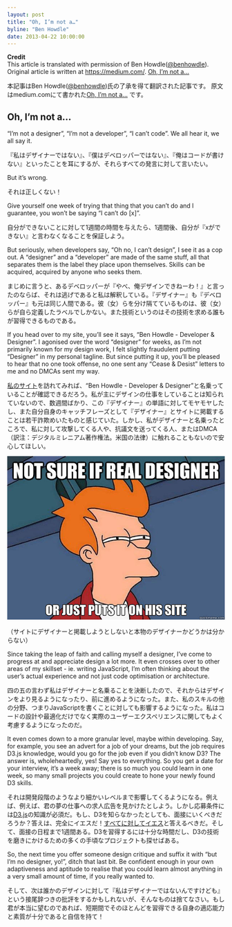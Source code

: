```yaml
---
layout: post
title: "Oh, I’m not a…"
byline: "Ben Howdle"
date: 2013-04-22 10:00:00
---
```


**Credit**  
This article is translated with permission of Ben Howdle([@benhowdle](https://twitter.com/benhowdle)). 
Original article is written at https://medium.com/. 
[Oh, I’m not a…](https://medium.com/career-pathing/349656f95dab)  

本記事はBen Howdle([@benhowdle](https://twitter.com/benhowdle))氏の了承を得て翻訳された記事です。
原文はmedium.comにて書かれた[Oh, I’m not a…](https://medium.com/career-pathing/349656f95dab) です。

## Oh, I’m not a…

“I’m not a designer”, “I’m not a developer”, “I can’t code”. We all hear it, we all say it.

『私はデザイナーではない』、『僕はデベロッパーではない』、『俺はコードが書けない』といったことを耳にするが、それらすべての発言に対して言いたい。


But it’s wrong.

それは正しくない！


Give yourself one week of trying that thing that you can’t do and I guarantee, you won’t be saying “I can’t do [x]”.

自分ができないことに対して1週間の時間を与えたら、1週間後、自分が『xができない』と言わなくなることを保証しよう。

But seriously, when developers say, “Oh no, I can’t design”, I see it as a cop out.  A “designer” and a “developer” are made of the same stuff, all that separates them is the label they place upon themselves. Skills can be acquired, acquired by anyone who seeks them.

まじめに言うと、あるデベロッパーが『やべ、俺デザインできねーわ！』と言ったのならば、それは逃げであると私は解釈している。『デザイナー』も『デベロッパー』も元は同じ人間である。彼（女）らを分け隔てているものは、彼（女）らが自ら定義したラベルでしかない。また技術というのはその技術を求める誰もが習得できるものである。


If you head over to my site, you’ll see it says, “Ben Howdle - Developer & Designer”. I agonised over the word “designer” for weeks, as I’m not primarily known for my design work, I felt slightly fraudulent putting “Designer” in my personal tagline. But since putting it up, you’ll be pleased to hear that no one took offense, no one sent any “Cease & Desist” letters to me and no DMCAs sent my way.

[私のサイト](http://benhowdle.im/)を訪れてみれば、“Ben Howdle - Developer & Designer”と名乗っていることが確認できるだろう。私が主にデザインの仕事をしていることは知られていないので、数週間ばかり、この『デザイナー』の単語に対してモヤモヤしたし、また自分自身のキャッチフレーズとして『デザイナー』とサイトに掲載することは若干詐欺めいたものと感じていた。しかし、私がデザイナーと名乗ったところで、私に対して攻撃してくる人や、抗議文を送ってくる人、またはDMCA（訳注：デジタルミレニアム著作権法。米国の法律）に触れることもないので安心してほしい。

![](/img/not-sure-if-real-designer.jpg)

（サイトにデザイナーと掲載しようとしないと本物のデザイナーかどうかは分からない）


Since taking the leap of faith and calling myself a designer, I’ve come to progress at and appreciate design a lot more. It even crosses over to other areas of my skillset - ie. writing JavaScript, I’m often thinking about the user’s actual experience and not just code optimisation or architecture.

四の五の言わず私はデザイナーと名乗ることを決断したので、それからはデザインをより見るようになったり、前に進めるようになった。また、私のスキルの他の分野、つまりJavaScriptを書くことに対しても影響するようになった。私はコードの設計や最適化だけでなく実際のユーザーエクスペリエンスに関してもよく考慮するようになったのだ。


It even comes down to a more granular level, maybe within developing. Say, for example, you see an advert for a job of your dreams, but the job requires D3.js knowledge, would you go for the job even if you didn’t know D3? The answer is, wholeheartedly, yes! Say yes to everything. So you get a date for your interview, it’s a week away; there is so much you could learn in one week, so many small projects you could create to hone your newly found D3 skills.

それは開発段階のようなより細かいレベルまで影響してくるようになる。例えば、例えば、君の夢の仕事への求人広告を見かけたとしよう。しかし応募条件には[D3.js](http://d3js.org/)の知識が必須だ。もし、D3を知らなかったとしても、面接にいくべきだろうか？答えは、完全にイエスだ！[すべてに対してイエス](http://benhowdle.im/2012/07/03/say-yes-to-everything/)と答えるべきだ。そして、面接の日程まで1週間ある。D3を習得するには十分な時間だし、D3の技術を磨きにかけるための多くの手頃なプロジェクトも探せばある。


So, the next time you offer someone design critique and suffix it with “but I’m no designer, yo!”, ditch that last bit. Be confident enough in your own adaptiveness and aptitude to realise that you could learn almost anything in a very small amount of time, if you really wanted to.

そして、次は誰かのデザインに対して『私はデザイナーではないんですけども』という接尾辞つきの批評をするかもしれないが、そんなものは捨てなさい。もし君が本当に望むのであれば、短期間でそのほとんどを習得できる自身の適応能力と素質が十分であると自信を持て！